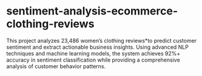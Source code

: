 # sentiment-analysis-ecommerce-clothing-reviews
This project analyzes 23,486 women’s clothing reviews*to predict customer sentiment and extract actionable business insights.  Using advanced NLP techniques and machine learning models, the system achieves 92%+ accuracy in sentiment classification while providing a comprehensive analysis of customer behavior patterns.
